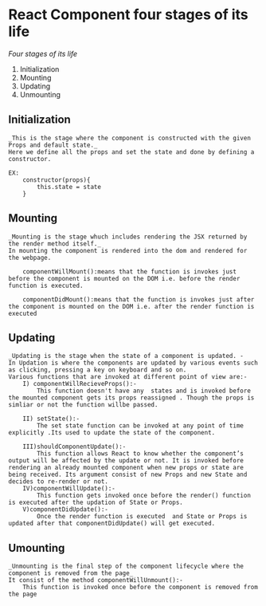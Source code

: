 # __React Component four stages of its life__

*Four stages of its life*

 1. Initialization
 2. Mounting
 3. Updating
 4. Unmounting

## __Initialization__
    _This is the stage where the component is constructed with the given Props and default state._
    Here we define all the props and set the state and done by defining a constructor.

    EX:
        constructor(props){
            this.state = state
        }


    
## __Mounting__
    _Mounting is the stage whuch includes rendering the JSX returned by the render method itself._
    In mounting the component is rendered into the dom and rendered for the webpage.
    
        componentWillMount():means that the function is invokes just before the component is mounted on the DOM i.e. before the render function is executed.
    
        componentDidMount():means that the function is invokes just after the component is mounted on the DOM i.e. after the render function is executed

## __Updating__
    _Updating is the stage when the state of a component is updated. -
    In Updation is where the components are updated by various events such as clicking, pressing a key on keyboard and so on.
    Various functions that are invoked at different point of view are:-
        I) componentWillRecieveProps():-
            This function doesn't have any  states and is invoked before the mounted component gets its props reassigned . Though the props is simliar or not the function willbe passed.
        
        II) setState():-
            The set state function can be invoked at any point of time explicitly .Its used to update the state of the component.
        
        III)shouldComponentUpdate():-
            This function allows React to know whether the component’s output will be affected by the update or not. It is invoked before rendering an already mounted component when new props or state are being received. Its argument consist of new Props and new State and decides to re-render or not.
        IV)componentWillUpdate():-
            This function gets invoked once before the render() function is executed after the updation of State or Props.
        V)componentDidUpdate():-
            Once the render function is executed  and State or Props is updated after that componentDidUpdate() will get executed.

## __Umounting__
    _Unmounting is the final step of the component lifecycle where the component is removed from the page_ 
    It consist of the method componentWillUnmount():-
        This function is invoked once before the component is removed from the page
